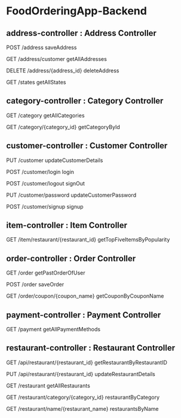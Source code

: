 # FoodOrderingApp-Backend


## address-controller : Address Controller
POST /address saveAddress

GET /address/customer getAllAddresses

DELETE /address/{address_id} deleteAddress

GET /states getAllStates

## category-controller : Category Controller
GET /category getAllCategories

GET /category/{category_id} getCategoryById

## customer-controller : Customer Controller
PUT /customer updateCustomerDetails

POST /customer/login login

POST /customer/logout signOut

PUT /customer/password updateCustomerPassword

POST /customer/signup signup

## item-controller : Item Controller
GET /item/restaurant/{restaurant_id} getTopFiveItemsByPopularity

## order-controller : Order Controller
GET /order getPastOrderOfUser

POST /order saveOrder

GET /order/coupon/{coupon_name} getCouponByCouponName

## payment-controller : Payment Controller
GET /payment getAllPaymentMethods

## restaurant-controller : Restaurant Controller
GET /api/restaurant/{restaurant_id} getRestaurantByRestaurantID

PUT /api/restaurant/{restaurant_id} updateRestaurantDetails

GET /restaurant getAllRestaurants

GET /restaurant/category/{category_id} restaurantByCategory

GET /restaurant/name/{restaurant_name} restaurantsByName
